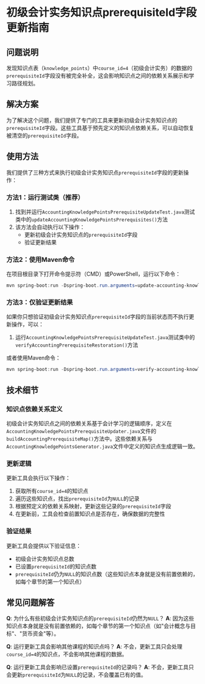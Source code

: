 # 初级会计实务知识点prerequisiteId字段更新指南

## 问题说明

发现知识点表（`knowledge_points`）中`course_id=4`（初级会计实务）的数据的`prerequisiteId`字段没有被完全补全，这会影响知识点之间的依赖关系展示和学习路径规划。

## 解决方案

为了解决这个问题，我们提供了专门的工具来更新初级会计实务知识点的`prerequisiteId`字段。这些工具基于预先定义的知识点依赖关系，可以自动恢复被清空的`prerequisiteId`字段。

## 使用方法

我们提供了三种方式来执行初级会计实务知识点`prerequisiteId`字段的更新操作：

### 方法1：运行测试类（推荐）

1. 找到并运行`AccountingKnowledgePointsPrerequisiteUpdateTest.java`测试类中的`updateAccountingKnowledgePointsPrerequisites()`方法
2. 该方法会自动执行以下操作：
   - 更新初级会计实务知识点的`prerequisiteId`字段
   - 验证更新结果

### 方法2：使用Maven命令

在项目根目录下打开命令提示符（CMD）或PowerShell，运行以下命令：

```powershell
mvn spring-boot:run -Dspring-boot.run.arguments=update-accounting-knowledge-points-prerequisites
```

### 方法3：仅验证更新结果

如果你只想验证初级会计实务知识点`prerequisiteId`字段的当前状态而不执行更新操作，可以：

1. 运行`AccountingKnowledgePointsPrerequisiteUpdateTest.java`测试类中的`verifyAccountingPrerequisiteRestoration()`方法

或者使用Maven命令：

```powershell
mvn spring-boot:run -Dspring-boot.run.arguments=verify-accounting-knowledge-points-prerequisites
```

## 技术细节

### 知识点依赖关系定义

初级会计实务知识点之间的依赖关系基于会计学习的逻辑顺序，定义在`AccountingKnowledgePointsPrerequisiteUpdater.java`文件的`buildAccountingPrerequisiteMap()`方法中。这些依赖关系与`AccountingKnowledgePointsGenerator.java`文件中定义的知识点生成逻辑一致。

### 更新逻辑

更新工具会执行以下操作：

1. 获取所有`course_id=4`的知识点
2. 遍历这些知识点，找出`prerequisiteId`为`NULL`的记录
3. 根据预定义的依赖关系映射，更新这些记录的`prerequisiteId`字段
4. 在更新前，工具会检查前置知识点是否存在，确保数据的完整性

### 验证结果

更新工具会提供以下验证信息：
- 初级会计实务知识点总数
- 已设置`prerequisiteId`的知识点数
- `prerequisiteId`仍为`NULL`的知识点数（这些知识点本身就是没有前置依赖的，如每个章节的第一个知识点）

## 常见问题解答

**Q**: 为什么有些初级会计实务知识点的`prerequisiteId`仍然为`NULL`？
**A**: 因为这些知识点本身就是没有前置依赖的，如每个章节的第一个知识点（如"会计概念与目标"、"货币资金"等）。

**Q**: 运行更新工具会影响其他课程的知识点吗？
**A**: 不会，更新工具只会处理`course_id=4`的知识点，不会影响其他课程的数据。

**Q**: 运行更新工具会影响已设置`prerequisiteId`的记录吗？
**A**: 不会，更新工具只会更新`prerequisiteId`为`NULL`的记录，不会覆盖已有的值。